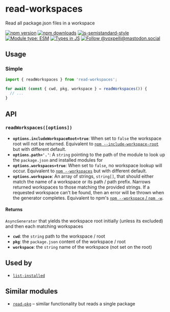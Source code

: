 # read-workspaces

Read all package.json files in a workspace

[![npm version](https://img.shields.io/npm/v/read-workspaces.svg?style=flat)](https://www.npmjs.com/package/read-workspaces)
[![npm downloads](https://img.shields.io/npm/dm/read-workspaces.svg?style=flat)](https://www.npmjs.com/package/read-workspaces)
[![js-semistandard-style](https://img.shields.io/badge/code%20style-semistandard-brightgreen.svg)](https://github.com/voxpelli/eslint-config)
[![Module type: ESM](https://img.shields.io/badge/module%20type-esm-brightgreen)](https://github.com/voxpelli/badges-cjs-esm)
[![Types in JS](https://img.shields.io/badge/types_in_js-yes-brightgreen)](https://github.com/voxpelli/types-in-js)
[![Follow @voxpelli@mastodon.social](https://img.shields.io/mastodon/follow/109247025527949675?domain=https%3A%2F%2Fmastodon.social&style=social)](https://mastodon.social/@voxpelli)

## Usage

### Simple

```javascript
import { readWorkspaces } from 'read-workspaces';

for await (const { cwd, pkg, workspace } = readWorkspaces()) {
  // ...
}
```

## API

### `readWorkspaces([options])`

* **`options.includeWorkspaceRoot=true`**: When set to `false` the workspace root will not be returned. Equivalent to [`npm --include-workspace-root`](https://docs.npmjs.com/cli/v10/commands/npm-run-script#include-workspace-root) but with different default.
* **`options.path='.'`**: A `string` pointing to the path of the module to look up the `package.json` and installed modules for
* **`options.workspaces=true`**: When set to `false`, no workspace lookup will occur. Equivalent to [`npm --workspaces`](https://docs.npmjs.com/cli/v10/commands/npm-run-script#workspaces) but with different default.
* **`options.workspace`**: An array of strings, `string[]`, that should either match the name of a workspace or its path / path prefix. Narrows returned workspaces to those matching the provided strings. If a requested workspace can't be found, then an error will be thrown when the generator completes. Equivalent to npm's [`npm --workspace` / `npm -w`](https://docs.npmjs.com/cli/v10/commands/npm-run-script#workspace).

#### Returns

`AsyncGenerator` that yields the workspace root initially (unless its excluded) and then each matching workspaces

* **`cwd`**: the `string` path to the workspace / root
* **`pkg`**: the `package.json` content of the workspace / root
* **`workspace`**: the `string` name of the workspace (not set on the root)


## Used by

* [`list-installed`](https://github.com/voxpelli/list-installed)

## Similar modules

* [`read-pkg`](https://github.com/sindresorhus/read-pkg) – similar functionality but reads a single package

